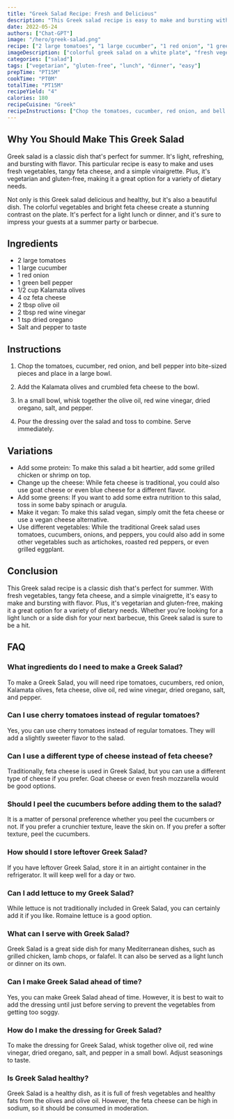 ```yaml
---
title: "Greek Salad Recipe: Fresh and Delicious"
description: "This Greek salad recipe is easy to make and bursting with flavor. With fresh vegetables, tangy feta cheese, and a simple vinaigrette, it's the perfect dish for a light lunch or dinner. Plus, it's vegetarian and gluten-free!"
date: 2022-05-24
authors: ["Chat-GPT"]
image: "/hero/greek-salad.png"
recipe: ["2 large tomatoes", "1 large cucumber", "1 red onion", "1 green bell pepper", "1/2 cup Kalamata olives", "4 oz feta cheese", "2 tbsp olive oil", "2 tbsp red wine vinegar", "1 tsp dried oregano", "Salt and pepper to taste"]
imageDescription: ["colorful greek salad on a white plate", "fresh vegetables", "feta cheese", "Kalamata olives"]
categories: ["salad"]
tags: ["vegetarian", "gluten-free", "lunch", "dinner", "easy"]
prepTime: "PT15M"
cookTime: "PT0M"
totalTime: "PT15M"
recipeYield: "4"
calories: 180
recipeCuisine: "Greek"
recipeInstructions: ["Chop the tomatoes, cucumber, red onion, and bell pepper into bite-sized pieces and place in a large bowl.", "Add the Kalamata olives and crumbled feta cheese to the bowl.", "In a small bowl, whisk together the olive oil, red wine vinegar, dried oregano, salt, and pepper.", "Pour the dressing over the salad and toss to combine. Serve immediately."]
---
```


## Why You Should Make This Greek Salad

Greek salad is a classic dish that's perfect for summer. It's light, refreshing, and bursting with flavor. This particular recipe is easy to make and uses fresh vegetables, tangy feta cheese, and a simple vinaigrette. Plus, it's vegetarian and gluten-free, making it a great option for a variety of dietary needs.

Not only is this Greek salad delicious and healthy, but it's also a beautiful dish. The colorful vegetables and bright feta cheese create a stunning contrast on the plate. It's perfect for a light lunch or dinner, and it's sure to impress your guests at a summer party or barbecue.

## Ingredients

- 2 large tomatoes
- 1 large cucumber
- 1 red onion
- 1 green bell pepper
- 1/2 cup Kalamata olives
- 4 oz feta cheese
- 2 tbsp olive oil
- 2 tbsp red wine vinegar
- 1 tsp dried oregano
- Salt and pepper to taste

## Instructions

1. Chop the tomatoes, cucumber, red onion, and bell pepper into bite-sized pieces and place in a large bowl.

2. Add the Kalamata olives and crumbled feta cheese to the bowl.

3. In a small bowl, whisk together the olive oil, red wine vinegar, dried oregano, salt, and pepper.

4. Pour the dressing over the salad and toss to combine. Serve immediately.

## Variations

- Add some protein: To make this salad a bit heartier, add some grilled chicken or shrimp on top.
- Change up the cheese: While feta cheese is traditional, you could also use goat cheese or even blue cheese for a different flavor.
- Add some greens: If you want to add some extra nutrition to this salad, toss in some baby spinach or arugula.
- Make it vegan: To make this salad vegan, simply omit the feta cheese or use a vegan cheese alternative.
- Use different vegetables: While the traditional Greek salad uses tomatoes, cucumbers, onions, and peppers, you could also add in some other vegetables such as artichokes, roasted red peppers, or even grilled eggplant.

## Conclusion

This Greek salad recipe is a classic dish that's perfect for summer. With fresh vegetables, tangy feta cheese, and a simple vinaigrette, it's easy to make and bursting with flavor. Plus, it's vegetarian and gluten-free, making it a great option for a variety of dietary needs. Whether you're looking for a light lunch or a side dish for your next barbecue, this Greek salad is sure to be a hit.

## FAQ

### What ingredients do I need to make a Greek Salad?

To make a Greek Salad, you will need ripe tomatoes, cucumbers, red onion, Kalamata olives, feta cheese, olive oil, red wine vinegar, dried oregano, salt, and pepper.

### Can I use cherry tomatoes instead of regular tomatoes?

Yes, you can use cherry tomatoes instead of regular tomatoes. They will add a slightly sweeter flavor to the salad.

### Can I use a different type of cheese instead of feta cheese?

Traditionally, feta cheese is used in Greek Salad, but you can use a different type of cheese if you prefer. Goat cheese or even fresh mozzarella would be good options.

### Should I peel the cucumbers before adding them to the salad?

It is a matter of personal preference whether you peel the cucumbers or not. If you prefer a crunchier texture, leave the skin on. If you prefer a softer texture, peel the cucumbers.

### How should I store leftover Greek Salad?

If you have leftover Greek Salad, store it in an airtight container in the refrigerator. It will keep well for a day or two.

### Can I add lettuce to my Greek Salad?

While lettuce is not traditionally included in Greek Salad, you can certainly add it if you like. Romaine lettuce is a good option.

### What can I serve with Greek Salad?

Greek Salad is a great side dish for many Mediterranean dishes, such as grilled chicken, lamb chops, or falafel. It can also be served as a light lunch or dinner on its own.

### Can I make Greek Salad ahead of time?

Yes, you can make Greek Salad ahead of time. However, it is best to wait to add the dressing until just before serving to prevent the vegetables from getting too soggy.

### How do I make the dressing for Greek Salad?

To make the dressing for Greek Salad, whisk together olive oil, red wine vinegar, dried oregano, salt, and pepper in a small bowl. Adjust seasonings to taste.

### Is Greek Salad healthy?

Greek Salad is a healthy dish, as it is full of fresh vegetables and healthy fats from the olives and olive oil. However, the feta cheese can be high in sodium, so it should be consumed in moderation.